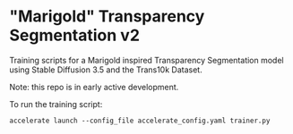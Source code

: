 # "Marigold" Transparency Segmentation v2

Training scripts for a Marigold inspired Transparency Segmentation model using Stable Diffusion 3.5 and the Trans10k Dataset.



Note: this repo is in early active development.


To run the training script:
```
accelerate launch --config_file accelerate_config.yaml trainer.py
```